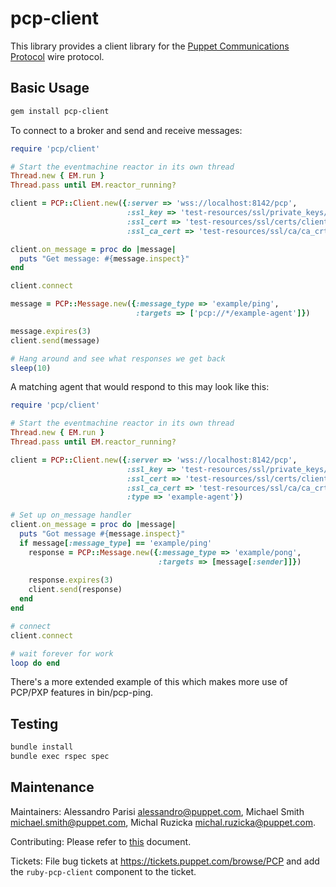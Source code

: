 # pcp-client

This library provides a client library for the [Puppet Communications Protocol](https://github.com/puppetlabs/pcp-specifications) wire protocol.

## Basic Usage

```sh
gem install pcp-client
```

To connect to a broker and send and receive messages:

```ruby
require 'pcp/client'

# Start the eventmachine reactor in its own thread
Thread.new { EM.run }
Thread.pass until EM.reactor_running?

client = PCP::Client.new({:server => 'wss://localhost:8142/pcp',
                          :ssl_key => 'test-resources/ssl/private_keys/client01.example.com.pem',
                          :ssl_cert => 'test-resources/ssl/certs/client01.example.com.pem',
                          :ssl_ca_cert => 'test-resources/ssl/ca/ca_crt.pem'})

client.on_message = proc do |message|
  puts "Get message: #{message.inspect}"
end

client.connect

message = PCP::Message.new({:message_type => 'example/ping',
                            :targets => ['pcp://*/example-agent']})

message.expires(3)
client.send(message)

# Hang around and see what responses we get back
sleep(10)
```


A matching agent that would respond to this may look like this:

```ruby
require 'pcp/client'

# Start the eventmachine reactor in its own thread
Thread.new { EM.run }
Thread.pass until EM.reactor_running?

client = PCP::Client.new({:server => 'wss://localhost:8142/pcp',
                          :ssl_key => 'test-resources/ssl/private_keys/client02.example.com.pem',
                          :ssl_cert => 'test-resources/ssl/certs/client02.example.com.pem',
                          :ssl_ca_cert => 'test-resources/ssl/ca/ca_crt.pem',
                          :type => 'example-agent'})

# Set up on_message handler
client.on_message = proc do |message|
  puts "Got message #{message.inspect}"
  if message[:message_type] == 'example/ping'
    response = PCP::Message.new({:message_type => 'example/pong',
                                 :targets => [message[:sender]]})
                                 
    response.expires(3)
    client.send(response)
  end
end

# connect
client.connect

# wait forever for work
loop do end
```

There's a more extended example of this which makes more use of
PCP/PXP features in bin/pcp-ping.


## Testing

```sh
bundle install
bundle exec rspec spec
```


## Maintenance

Maintainers: Alessandro Parisi <alessandro@puppet.com>, Michael Smith
<michael.smith@puppet.com>, Michal Ruzicka <michal.ruzicka@puppet.com>.

Contributing: Please refer to [this](CONTRIBUTING.md) document.

Tickets: File bug tickets at https://tickets.puppet.com/browse/PCP and add the
`ruby-pcp-client` component to the ticket.
